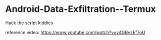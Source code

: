 # Android-Data-Exfiltration--Termux
Hack the script kiddies 


reference video: https://www.youtube.com/watch?v=v4GBvzEf7oU
